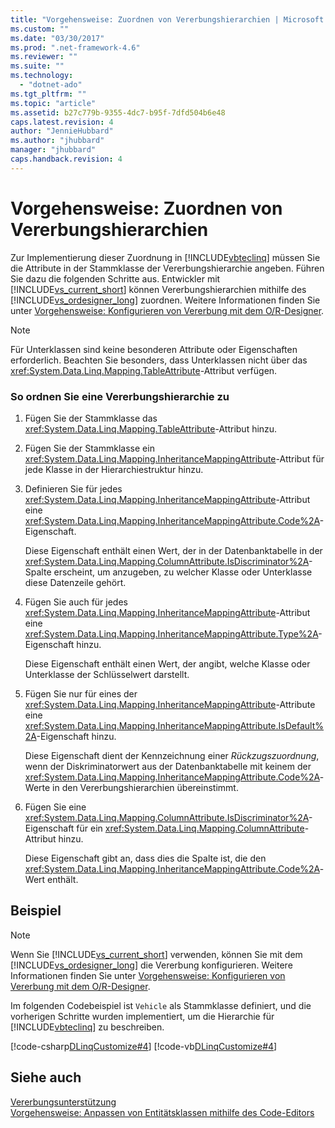 ```yaml
---
title: "Vorgehensweise: Zuordnen von Vererbungshierarchien | Microsoft Docs"
ms.custom: ""
ms.date: "03/30/2017"
ms.prod: ".net-framework-4.6"
ms.reviewer: ""
ms.suite: ""
ms.technology: 
  - "dotnet-ado"
ms.tgt_pltfrm: ""
ms.topic: "article"
ms.assetid: b27c779b-9355-4dc7-b95f-7dfd504b6e48
caps.latest.revision: 4
author: "JennieHubbard"
ms.author: "jhubbard"
manager: "jhubbard"
caps.handback.revision: 4
---
```

# Vorgehensweise: Zuordnen von Vererbungshierarchien
Zur Implementierung dieser Zuordnung in [!INCLUDE[vbteclinq](../../../../../../includes/vbteclinq-md.md)] müssen Sie die Attribute in der Stammklasse der Vererbungshierarchie angeben. Führen Sie dazu die folgenden Schritte aus.  Entwickler mit [!INCLUDE[vs_current_short](../../../../../../includes/vs-current-short-md.md)] können Vererbungshierarchien mithilfe des [!INCLUDE[vs_ordesigner_long](../../../../../../includes/vs-ordesigner-long-md.md)] zuordnen.  Weitere Informationen finden Sie unter [Vorgehensweise: Konfigurieren von Vererbung mit dem O\/R\-Designer](../Topic/How%20to:%20Configure%20inheritance%20by%20using%20the%20O-R%20Designer.md).  
  
> [!NOTE]
>  Für Unterklassen sind keine besonderen Attribute oder Eigenschaften erforderlich.  Beachten Sie besonders, dass Unterklassen nicht über das <xref:System.Data.Linq.Mapping.TableAttribute>\-Attribut verfügen.  
  
### So ordnen Sie eine Vererbungshierarchie zu  
  
1.  Fügen Sie der Stammklasse das <xref:System.Data.Linq.Mapping.TableAttribute>\-Attribut hinzu.  
  
2.  Fügen Sie der Stammklasse ein <xref:System.Data.Linq.Mapping.InheritanceMappingAttribute>\-Attribut für jede Klasse in der Hierarchiestruktur hinzu.  
  
3.  Definieren Sie für jedes <xref:System.Data.Linq.Mapping.InheritanceMappingAttribute>\-Attribut eine <xref:System.Data.Linq.Mapping.InheritanceMappingAttribute.Code%2A>\-Eigenschaft.  
  
     Diese Eigenschaft enthält einen Wert, der in der Datenbanktabelle in der <xref:System.Data.Linq.Mapping.ColumnAttribute.IsDiscriminator%2A>\-Spalte erscheint, um anzugeben, zu welcher Klasse oder Unterklasse diese Datenzeile gehört.  
  
4.  Fügen Sie auch für jedes <xref:System.Data.Linq.Mapping.InheritanceMappingAttribute>\-Attribut eine <xref:System.Data.Linq.Mapping.InheritanceMappingAttribute.Type%2A>\-Eigenschaft hinzu.  
  
     Diese Eigenschaft enthält einen Wert, der angibt, welche Klasse oder Unterklasse der Schlüsselwert darstellt.  
  
5.  Fügen Sie nur für eines der <xref:System.Data.Linq.Mapping.InheritanceMappingAttribute>\-Attribute eine <xref:System.Data.Linq.Mapping.InheritanceMappingAttribute.IsDefault%2A>\-Eigenschaft hinzu.  
  
     Diese Eigenschaft dient der Kennzeichnung einer *Rückzugszuordnung*, wenn der Diskriminatorwert aus der Datenbanktabelle mit keinem der <xref:System.Data.Linq.Mapping.InheritanceMappingAttribute.Code%2A>\-Werte in den Vererbungshierarchien übereinstimmt.  
  
6.  Fügen Sie eine <xref:System.Data.Linq.Mapping.ColumnAttribute.IsDiscriminator%2A>\-Eigenschaft für ein <xref:System.Data.Linq.Mapping.ColumnAttribute>\-Attribut hinzu.  
  
     Diese Eigenschaft gibt an, dass dies die Spalte ist, die den <xref:System.Data.Linq.Mapping.InheritanceMappingAttribute.Code%2A>\-Wert enthält.  
  
## Beispiel  
  
> [!NOTE]
>  Wenn Sie [!INCLUDE[vs_current_short](../../../../../../includes/vs-current-short-md.md)] verwenden, können Sie mit dem [!INCLUDE[vs_ordesigner_long](../../../../../../includes/vs-ordesigner-long-md.md)] die Vererbung konfigurieren.  Weitere Informationen finden Sie unter [Vorgehensweise: Konfigurieren von Vererbung mit dem O\/R\-Designer](../Topic/How%20to:%20Configure%20inheritance%20by%20using%20the%20O-R%20Designer.md).  
  
 Im folgenden Codebeispiel ist `Vehicle` als Stammklasse definiert, und die vorherigen Schritte wurden implementiert, um die Hierarchie für [!INCLUDE[vbteclinq](../../../../../../includes/vbteclinq-md.md)] zu beschreiben.  
  
 [!code-csharp[DLinqCustomize#4](../../../../../../samples/snippets/csharp/VS_Snippets_Data/DLinqCustomize/cs/Program.cs#4)]
 [!code-vb[DLinqCustomize#4](../../../../../../samples/snippets/visualbasic/VS_Snippets_Data/DLinqCustomize/vb/Module1.vb#4)]  
  
## Siehe auch  
 [Vererbungsunterstützung](../../../../../../docs/framework/data/adonet/sql/linq/inheritance-support.md)   
 [Vorgehensweise: Anpassen von Entitätsklassen mithilfe des Code\-Editors](../../../../../../docs/framework/data/adonet/sql/linq/how-to-customize-entity-classes-by-using-the-code-editor.md)